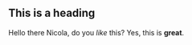## This is a heading
Hello there Nicola, do you *like* this?
Yes, this is **great**.
<!--stackedit_data:
eyJoaXN0b3J5IjpbNzI3NTExNTA3LDEyNTI4ODAzNjldfQ==
-->